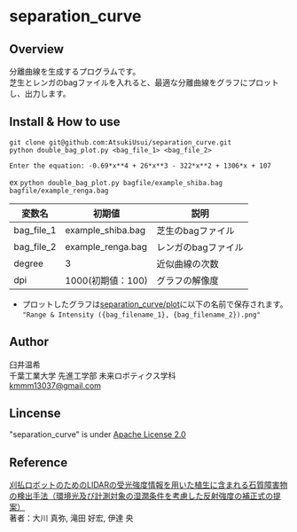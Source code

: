 # separation_curve
## Overview
分離曲線を生成するプログラムです。  
芝生とレンガのbagファイルを入れると、最適な分離曲線をグラフにプロットし、出力します。


## Install & How to use
```
git clone git@github.com:AtsukiUsui/separation_curve.git
python double_bag_plot.py <bag_file_1> <bag_file_2>
```
```
Enter the equation: -0.69*x**4 + 26*x**3 - 322*x**2 + 1306*x + 107
```
ex  ```python double_bag_plot.py bagfile/example_shiba.bag bagfile/example_renga.bag```

| 変数名     | 初期値            | 説明                | 
| ---------- | ----------------- | ------------------- | 
| bag_file_1 | example_shiba.bag | 芝生のbagファイル   | 
| bag_file_2 | example_renga.bag | レンガのbagファイル | 
| degree     | 3                 | 近似曲線の次数      | 
| dpi     | 1000(初期値：100)                | グラフの解像度   | 


* プロットしたグラフは[separation_curve/plot](/plot)に以下の名前で保存されます。  
``"Range & Intensity ({bag_filename_1}, {bag_filename_2}).png"``


## Author
  臼井温希  
  千葉工業大学 先進工学部 未来ロボティクス学科  
  kmmm13037@gmail.com

## Lincense
"separation_curve" is under [Apache License 2.0](/LICENSE)

## Reference
[刈払ロボットのためのLIDARの受光強度情報を用いた植生に含まれる石質障害物の検出手法（環境光及び計測対象の湿潤条件を考慮した反射強度の補正式の提案）](https://www.jstage.jst.go.jp/article/transjsme/80/819/80_2014dr0330/_article/-char/ja/)  
著者：大川 真弥, 滝田 好宏, 伊達 央